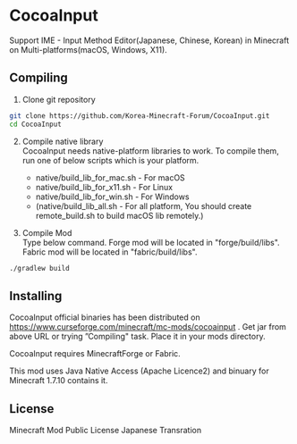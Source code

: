 # CocoaInput
Support IME - Input Method Editor(Japanese, Chinese, Korean) in Minecraft on Multi-platforms(macOS, Windows, X11).

## Compiling
1. Clone git repository
```Bash
git clone https://github.com/Korea-Minecraft-Forum/CocoaInput.git
cd CocoaInput
```

2. Compile native library<br>
CocoaInput needs native-platform libraries to work. 
To compile them, run one of below scripts which is your platform.
    - native/build_lib_for_mac.sh - For macOS
    - native/build_lib_for_x11.sh - For Linux
    - native/build_lib_for_win.sh - For Windows
    - (native/build_lib_all.sh - For all platform, You should create remote_build.sh to build macOS lib remotely.)

3. Compile Mod<br>
Type below command.
Forge mod will be located in "forge/build/libs".
Fabric mod will be located in "fabric/build/libs".
```Bash
./gradlew build
```

## Installing
CocoaInput official binaries has been distributed on https://www.curseforge.com/minecraft/mc-mods/cocoainput .
Get jar from above URL or trying ”Compiling" task.
Place it in your mods directory.

CocoaInput requires MinecraftForge or Fabric.

This mod uses Java Native Access (Apache Licence2) and binuary for Minecraft 1.7.10 contains it.

## License
Minecraft Mod Public License Japanese Transration
